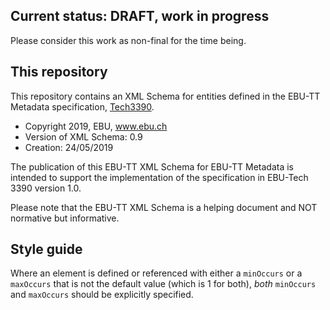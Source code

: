 ## Current status: DRAFT, work in progress

Please consider this work as non-final for the time being.

## This repository

This repository contains an XML Schema for entities defined in the EBU-TT Metadata specification,
[Tech3390](https://tech.ebu.ch/publications/tech3390).

* Copyright 2019, EBU, www.ebu.ch
* Version of XML Schema: 0.9
* Creation: 24/05/2019

The publication of this EBU-TT XML Schema for EBU-TT Metadata is intended to support the 
implementation of the specification in EBU-Tech 3390 version 1.0.

Please note that the EBU-TT XML Schema is a helping document and NOT normative but informative.

## Style guide

Where an element is defined or referenced with either a `minOccurs` or a `maxOccurs`
that is not the default value (which is 1 for both), _both_ `minOccurs` and `maxOccurs`
should be explicitly specified.